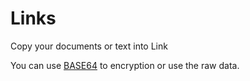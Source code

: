# Links

Copy your documents or text into Link

You can use [BASE64](https://tool.oschina.net/encrypt?type=3) to encryption or use the raw data.

